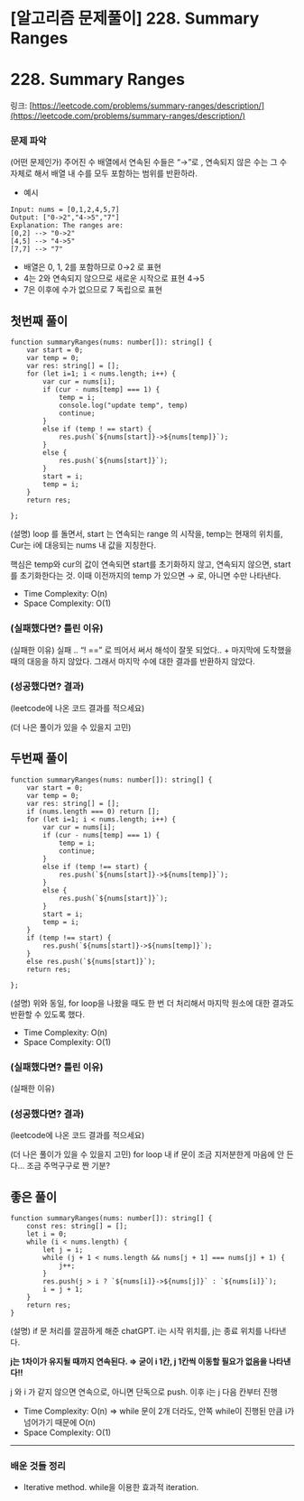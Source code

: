 # [알고리즘 문제풀이] **228. Summary Ranges**

# **228. Summary Ranges**

링크: [https://leetcode.com/problems/summary-ranges/description/](https://leetcode.com/problems/summary-ranges/description/)

### 문제 파악

(어떤 문제인가) 주어진 수 배열에서 연속된 수들은 “→”로 , 연속되지 않은 수는 그 수 자체로 해서 배열 내 수를 모두 포함하는 범위를 반환하라.

- 예시

```
Input: nums = [0,1,2,4,5,7]
Output: ["0->2","4->5","7"]
Explanation: The ranges are:
[0,2] --> "0->2"
[4,5] --> "4->5"
[7,7] --> "7"
```

- 배열은 0, 1, 2를 포함하므로  0→2 로 표현
- 4는 2와 연속되지 않으므로 새로운 시작으로 표현 4→5
- 7은 이후에 수가 없으므로 7 독립으로 표현

## 첫번째 풀이

```tsx
function summaryRanges(nums: number[]): string[] {
    var start = 0;
    var temp = 0;
    var res: string[] = [];
    for (let i=1; i < nums.length; i++) {
        var cur = nums[i];
        if (cur - nums[temp] === 1) {
            temp = i;
            console.log("update temp", temp)
            continue;
        }
        else if (temp ! == start) { 
            res.push(`${nums[start]}->${nums[temp]}`);
        }
        else {
            res.push(`${nums[start]}`);
        }
        start = i;
        temp = i;
    }
    return res;

};
```

(설명) loop 를 돌면서, start 는 연속되는 range 의 시작을, temp는 현재의 위치를, Cur는 i에 대응되는 nums 내 값을 지칭한다.

핵심은 temp와 cur의 값이 연속되면 start를 초기화하지 않고, 연속되지 않으면, start를 초기화한다는 것. 이때 이전까지의 temp 가 있으면 → 로, 아니면 수만 나타낸다.

- Time Complexity: O(n)
- Space Complexity: O(1)

### (실패했다면? 틀린 이유)

(실패한 이유) 실패 .. “! ==” 로 띄어서 써서 해석이 잘못 되었다..  + 마지막에 도착했을 때의 대응을 하지 않았다. 그래서 마지막 수에 대한 결과를 반환하지 않았다.

### (성공했다면? 결과)

(leetcode에 나온 코드 결과를 적으세요)

(더 나은 풀이가 있을 수 있을지 고민)

## 두번째 풀이

```tsx
function summaryRanges(nums: number[]): string[] {
    var start = 0;
    var temp = 0;
    var res: string[] = [];
    if (nums.length === 0) return [];
    for (let i=1; i < nums.length; i++) {
        var cur = nums[i];
        if (cur - nums[temp] === 1) {
            temp = i;
            continue;
        }
        else if (temp !== start) { 
            res.push(`${nums[start]}->${nums[temp]}`);
        }
        else {
            res.push(`${nums[start]}`);
        }
        start = i;
        temp = i;
    }
    if (temp !== start) {
        res.push(`${nums[start]}->${nums[temp]}`);
    }
    else res.push(`${nums[start]}`);
    return res;

};
```

(설명) 위와 동일, for loop을 나왔을 때도 한 번 더 처리해서 마지막 원소에 대한 결과도 반환할 수 있도록 했다.

- Time Complexity: O(n)
- Space Complexity: O(1)

### (실패했다면? 틀린 이유)

(실패한 이유)

### (성공했다면? 결과)

(leetcode에 나온 코드 결과를 적으세요)

(더 나은 풀이가 있을 수 있을지 고민) for loop 내 if 문이 조금 지저분한게 마음에 안 든다…  조금 주먹구구로 짠 기분?

## 좋은 풀이

```tsx
function summaryRanges(nums: number[]): string[] {
    const res: string[] = [];
    let i = 0;
    while (i < nums.length) {
        let j = i;
        while (j + 1 < nums.length && nums[j + 1] === nums[j] + 1) {
            j++;
        }
        res.push(j > i ? `${nums[i]}->${nums[j]}` : `${nums[i]}`);
        i = j + 1;
    }
    return res;
}
```

(설명) if 문 처리를 깔끔하게 해준 chatGPT. i는 시작 위치를, j는 종료 위치를 나타낸다.

**j는 1차이가 유지될 때까지 연속된다. ⇒ 굳이 i 1칸, j 1칸씩 이동할 필요가 없음을 나타낸다!!**

j 와 i 가 같지 않으면 연속으로, 아니면 단독으로 push. 이후 i는 j 다음 칸부터 진행

- Time Complexity: O(n) ⇒ while 문이 2개 더라도, 안쪽 while이 진행된 만큼 i가 넘어가기 때문에 O(n)
- Space Complexity: O(1)

---

### 배운 것들 정리

- Iterative method. while을 이용한 효과적 iteration.